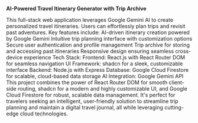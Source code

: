 **AI-Powered Travel Itinerary Generator with Trip Archive**


This full-stack web application leverages Google Gemini AI to create personalized travel itineraries. Users can effortlessly plan trips and revisit past adventures. Key features include:
AI-driven itinerary creation powered by Google Gemini
Intuitive trip planning interface with customization options
Secure user authentication and profile management
Trip archive for storing and accessing past itineraries
Responsive design ensuring seamless cross-device experience
Tech Stack:
Frontend: React.js with React Router DOM for seamless navigation
UI Framework: shadcn for a sleek, customizable interface
Backend: Node.js with Express
Database: Google Cloud Firestore for scalable, cloud-based data storage
AI Integration: Google Gemini API
This project combines the power of React Router DOM for smooth client-side routing, shadcn for a modern and highly customizable UI, and Google Cloud Firestore for robust, scalable data management. It's perfect for travelers seeking an intelligent, user-friendly solution to streamline trip planning and maintain a digital travel journal, all while leveraging cutting-edge cloud technologies.
